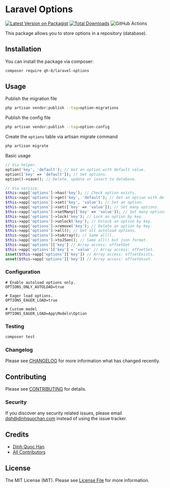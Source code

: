 # Laravel Options

[![Latest Version on Packagist](https://img.shields.io/packagist/v/qh-8/laravel-options.svg?style=flat-square)](https://packagist.org/packages/qh-8/laravel-options)
[![Total Downloads](https://img.shields.io/packagist/dt/qh-8/laravel-options.svg?style=flat-square)](https://packagist.org/packages/qh-8/laravel-options)
![GitHub Actions](https://github.com/qh-8/laravel-options/actions/workflows/run-tests.yml/badge.svg)

This package allows you to store options in a repository (database).

## Installation

You can install the package via composer:

```bash
composer require qh-8/laravel-options
```

## Usage

Publish the migration file

```bash
php artisan vendor:publish --tag=option-migrations
```

Publish the config file

```bash
php artisan vendor:publish --tag=option-config
```

Create the `options` table via artisan migrate command

```bash
php artisan migrate
```

Basic usage

```php
// Via helper.
option('key', 'default'); // Get an option with default value.
option(['key' => 'default']); // Set options.
option()->save(); // Delete, update or insert to database.

// Via service.
$this->app['options']->has('key'); // Check option exists.
$this->app['options']->get('key', 'default'); // Get an option with default.
$this->app['options']->set('key', 'value'); // Set an option.
$this->app['options']->set(['key' => 'value']); // Set many options.
$this->app['options']->setMany(['key' => 'value']); // Set many options.
$this->app['options']->lock('key'); // Lock an option by key.
$this->app['options']->unlock('key'); // Unlock an option by key.
$this->app['options']->remove('key'); // Delete an option by key.
$this->app['options']->all(); // Get all autoload options.
$this->app['options']->toArray(); // Same all().
$this->app['options']->toJSon(); // Same all() but json format.
$this->app['options']['key'] // Array access: offsetGet
$this->app['options']['key'] = 'value' // Array access: offsetSet.
isset($this->app['options']['key']) // Array access: offsetExists.
unset($this->app['options']['key']) // Array access: offsetUnset.
```

### Configuration

```dotenv
# Enable autoload options only.
OPTIONS_ONLY_AUTOLOAD=true

# Eager load options.
OPTIONS_EAGER_LOAD=true

# Custom model
OPTIONS_EAGER_LOAD=App\Models\Option
```

### Testing

```bash
composer test
```

### Changelog

Please see [CHANGELOG](CHANGELOG.md) for more information what has changed recently.

## Contributing

Please see [CONTRIBUTING](CONTRIBUTING.md) for details.

### Security

If you discover any security related issues, please email dqh@dinhquochan.com instead of using the issue tracker.

## Credits

-   [Dinh Quoc Han](https://github.com/dinhquochan)
-   [All Contributors](../../contributors)

## License

The MIT License (MIT). Please see [License File](LICENSE) for more information.

